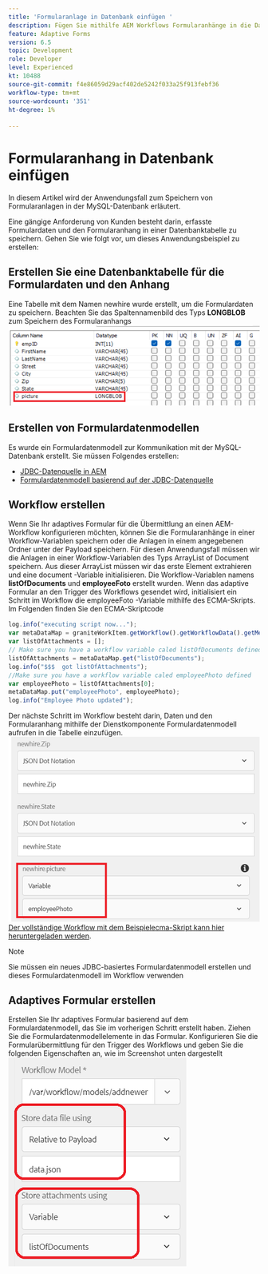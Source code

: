 ```yaml
---
title: 'Formularanlage in Datenbank einfügen '
description: Fügen Sie mithilfe AEM Workflows Formularanhänge in die Datenbank ein.
feature: Adaptive Forms
version: 6.5
topic: Development
role: Developer
level: Experienced
kt: 10488
source-git-commit: f4e86059d29acf402de5242f033a25f913febf36
workflow-type: tm+mt
source-wordcount: '351'
ht-degree: 1%

---
```


# Formularanhang in Datenbank einfügen

In diesem Artikel wird der Anwendungsfall zum Speichern von Formularanlagen in der MySQL-Datenbank erläutert.

Eine gängige Anforderung von Kunden besteht darin, erfasste Formulardaten und den Formularanhang in einer Datenbanktabelle zu speichern.
Gehen Sie wie folgt vor, um dieses Anwendungsbeispiel zu erstellen:

## Erstellen Sie eine Datenbanktabelle für die Formulardaten und den Anhang

Eine Tabelle mit dem Namen newhire wurde erstellt, um die Formulardaten zu speichern. Beachten Sie das Spaltennamenbild des Typs **LONGBLOB** zum Speichern des Formularanhangs
![table-schema](assets/insert-picture-table.png)

## Erstellen von Formulardatenmodellen

Es wurde ein Formulardatenmodell zur Kommunikation mit der MySQL-Datenbank erstellt. Sie müssen Folgendes erstellen:

* [JDBC-Datenquelle in AEM](./data-integration-technical-video-setup.md)
* [Formulardatenmodell basierend auf der JDBC-Datenquelle](./jdbc-data-model-technical-video-use.md)

## Workflow erstellen

Wenn Sie Ihr adaptives Formular für die Übermittlung an einen AEM-Workflow konfigurieren möchten, können Sie die Formularanhänge in einer Workflow-Variablen speichern oder die Anlagen in einem angegebenen Ordner unter der Payload speichern. Für diesen Anwendungsfall müssen wir die Anlagen in einer Workflow-Variablen des Typs ArrayList of Document speichern. Aus dieser ArrayList müssen wir das erste Element extrahieren und eine document -Variable initialisieren. Die Workflow-Variablen namens **listOfDocuments** und **employeeFoto** erstellt wurden.
Wenn das adaptive Formular an den Trigger des Workflows gesendet wird, initialisiert ein Schritt im Workflow die employeeFoto -Variable mithilfe des ECMA-Skripts. Im Folgenden finden Sie den ECMA-Skriptcode

```javascript
log.info("executing script now...");
var metaDataMap = graniteWorkItem.getWorkflow().getWorkflowData().getMetaDataMap();
var listOfAttachments = [];
// Make sure you have a workflow variable caled listOfDocuments defined
listOfAttachments = metaDataMap.get("listOfDocuments");
log.info("$$$  got listOfAttachments");
//Make sure you have a workflow variable caled employeePhoto defined
var employeePhoto = listOfAttachments[0];
metaDataMap.put("employeePhoto", employeePhoto);
log.info("Employee Photo updated");
```

Der nächste Schritt im Workflow besteht darin, Daten und den Formularanhang mithilfe der Dienstkomponente Formulardatenmodell aufrufen in die Tabelle einzufügen.
![insert-pic](assets/fdm-insert-pic.png)
[Der vollständige Workflow mit dem Beispielecma-Skript kann hier heruntergeladen werden](assets/add-new-employee.zip).

>[!NOTE]
> Sie müssen ein neues JDBC-basiertes Formulardatenmodell erstellen und dieses Formulardatenmodell im Workflow verwenden

## Adaptives Formular erstellen

Erstellen Sie Ihr adaptives Formular basierend auf dem Formulardatenmodell, das Sie im vorherigen Schritt erstellt haben. Ziehen Sie die Formulardatenmodellelemente in das Formular. Konfigurieren Sie die Formularübermittlung für den Trigger des Workflows und geben Sie die folgenden Eigenschaften an, wie im Screenshot unten dargestellt
![form-attachments](assets/form-attachments.png)